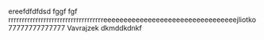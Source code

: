 ereefdfdfdsd
fggf
fgf
rrrrrrrrrrrrrrrrrrrrrrrrrrrrrrrrrrreeeeeeeeeeeeeeeeeeeeeeeeeeeeeeeeejliotko77777777777777
Vavrajzek dkmddkdnkf
